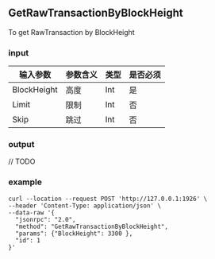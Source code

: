 ## GetRawTransactionByBlockHeight

To get RawTransaction by BlockHeight

### input

| 输入参数         | 参数含义       | 类型    | 是否必须  |
| ---------------- | -------------- | ------- |------   |
| BlockHeight |高度       | Int | 是|
| Limit |限制 | Int | 否 |
| Skip |跳过 | Int | 否 |

### output

// TODO

### example

```
curl --location --request POST 'http://127.0.0.1:1926' \
--header 'Content-Type: application/json' \
--data-raw '{
  "jsonrpc": "2.0",
  "method": "GetRawTransactionByBlockHeight",
  "params": {"BlockHeight": 3300 },
  "id": 1
}'
```





